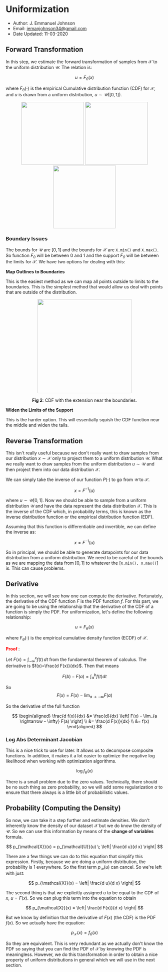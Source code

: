 # Uniformization

* Author: J. Emmanuel Johnson
* Email: jemanjohnson34@gmail.com
* Date Updated: 11-03-2020



## Forward Transformation

In this step, we estimate the forward transformation of samples from $\mathcal{X}$ to the uniform distribution $\mathcal{U}$. The relation is:

$$
u = F_\theta(x)
$$

where $F_\theta(\cdot)$ is the empirical Cumulative distribution function (CDF) for $\mathcal{X}$, and $u$ is drawn from a uniform distribution, $u\sim \mathcal{U}([0,1])$.

<center>
<p float="left">
  <img src="pics/uniform/mu_data.png" width="200" />
  <img src="pics/uniform/mu_cdf.png" width="200" />
  <img src="pics/uniform/mu_uni.png" width="200" /> 
  </center>
</p>



### Boundary Issues

The bounds for $\mathcal{U}$ are $[0,1]$ and the bounds for $\mathcal{X}$ are `X.min()` and `X.max()`. So function $F_\theta$ will be between 0 and 1 and the support $F_\theta$ will be between the limits for $\mathcal{X}$. We have two options for dealing with this:

**Map Outlines to Boundaries**

This is the easiest method as we can map all points outside to limits to the boundaries. This is the simplest method that would allow us deal with points that are outside of the distribution.


<center>

<p align="center">
<img src="pics/uniform/cdf_extend.png" width="300"/>

<b>Fig 2</b>: CDF with the extension near the boundaries.
</center>
</p>

**Widen the Limits of the Support**

This is the harder option. This will essentially squish the CDF function near the middle and widen the tails.


## Reverse Transformation

This isn't really useful because we don't really want to draw samples from our distribution $x \sim \mathcal{X}$ only to project them to a uniform distribution $\mathcal{U}$. What we really want to draw samples from the uniform distribution $u \sim \mathcal{U}$ and then project them into our data distribution $\mathcal{X}$. 

We can simply take the inverse of our function $P(\cdot)$ to go from $\mathcal{U}$ to $\mathcal{X}$.

$$
x = F^{-1}(u)
$$

where $u \sim \mathcal{U}[0,1]$. Now we should be able to sample from a uniform distribution $\mathcal{U}$ and have the data represent the data distribution $\mathcal{X}$. This is the inverse of the CDF which, in probability terms, this is known as the inverse distribution function or the empirical distribution function (EDF). 


Assuming that this function is differentiable and invertible, we can define the inverse as:

$$
x = F^{-1}(u)
$$

So in principal, we should be able to generate datapoints for our data distribution from a uniform distribution. We need to be careful of the bounds as we are mapping the data from $[0,1]$ to whatever the [`X.min(), X.max()`] is. This can cause problems.


## Derivative

In this section, we will see how one can compute the derivative. Fortunately, the derivative of the CDF function $F$ is the PDF function $f$. For this part, we are going to be using the relationship that the derivative of the CDF of a function is simply the PDF. For uniformization, let's define the following relationship:

$$
u = F_\theta(x)
$$

where $F_\theta(\cdot)$ is the empirical cumulative density function (ECDF) of $\mathcal{X}$. 

<b> <font color='red'> Proof </font></b>:

Let $F(x) = \int_{-\infty}^{x}f(t) \, dt$ from the fundamental theorem of calculus. The derivative is $f(x)=\frac{d F(x)}{dx}$. Then that means

$$
F(b)-F(a)=\int_a^b f(t) dt
$$

So $$F(x)=F(x) - \lim_{a \rightarrow - \infty}F(a)$$

So the derivative of the full function

$$
\begin{aligned}
\frac{d f(x)}{dx} 
&= \frac{d}{dx} \left[ F(x) - \lim_{a \rightarrow - \infty} F(a)  \right] \\
&= \frac{d F(x)}{dx} \\
&= f(x)
\end{aligned}
$$

### Log Abs Determinant Jacobian

This is a nice trick to use for later. It allows us to decompose composite functions. In addition, it makes it a lot easier to optimize the negative log likelihood when working with optimization algorithms.

$$\log f_\theta(x)$$

There is a small problem due to the zero values. Technically, there should be no such thing as zero probability, so we will add some regularization $\alpha$ to ensure that there always is a little bit of probabilistic values.


## Probability (Computing the Density)

So now, we can take it a step further and estimate densities. We don't inherently know the density of our dataset $\mathcal{X}$ but we do know the density of $\mathcal{U}$. So we can use this information by means of the **change of variables** formula.

$$
p_{\mathcal{X}}(x) = p_{\mathcal{U}}(u) \; \left| \frac{d u}{d x} \right|
$$

There are a few things we can do to this equation that simplify this expression. Firstly, because we are doing a uniform distribution, the probability is 1 everywhere. So the first term $p_{\mathcal{U}}(u)$ can cancel. So we're left with just:

$$
p_{\mathcal{X}}(x) =  \left| \frac{d u}{d x} \right|
$$

The second thing is that we explicitly assigned $u$ to be equal to the CDF of $x$, $u = F(x)$. So we can plug this term into the equation to obtain

$$
p_{\mathcal{X}}(x) =  \left| \frac{d F(x)}{d x} \right|
$$

But we know by definition that the derivative of $F(x)$ (the CDF) is the PDF $f(x)$. So we actually have the equation:

$$
p_{\mathcal{X}}(x) =  f_\theta(x)
$$

So they are equivalent. This is very redundant as we actually don't know the PDF so saying that you can find the PDF of $\mathcal{X}$ by knowing the PDF is meaningless. However, we do this transformation in order to obtain a nice property of uniform distributions in general which we will use in the next section.
